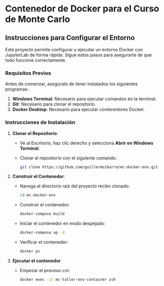 # Contenedor de Docker para el Curso de Monte Carlo

## Instrucciones para Configurar el Entorno

Este proyecto permite configurar y ejecutar un entorno Docker con JupyterLab de forma rápida. Sigue estos pasos para asegurarte de que todo funcione correctamente.

### Requisitos Previos

Antes de comenzar, asegúrate de tener instalados los siguientes programas:

1. **Windows Terminal**: Necesario para ejecutar comandos en la terminal.
2. **Git**: Necesario para clonar el repositorio.
3. **Docker Desktop**: Necesario para ejecutar contenedores Docker.

### Instrucciones de Instalación

1. **Clonar el Repositorio**:
   - Ve al Escritorio, haz clic derecho y selecciona **Abrir en Windows Terminal**.
   - Clonar el repositorio con el siguiente comando:

     ```bash
     git clone https://github.com/guillermoibarra/mc-docker-env.git
     ```

2. **Construir el Contenedor**:
   - Navega al directorio raíz del proyecto recién clonado:

     ```bash
     cd mc-docker-env
     ```

   - Construir el contenedor:

     ```bash
     docker-compose build
     ```

   - Iniciar el contenedor en modo despejado:

     ```bash
     docker-compose up -d
     ```

   - Verificar el contenedor:

     ```bash
     docker ps
     ```

3. **Ejecutar el contenedor**

   - Empezar el proceso `zsh`:

     ```bash
     docker exec -it mc-taller-env-container zsh
     ```


